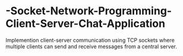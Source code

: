 # -Socket-Network-Programming-Client-Server-Chat-Application
Implemention client-server communication using TCP sockets where multiple clients can send and receive messages from a central server.
